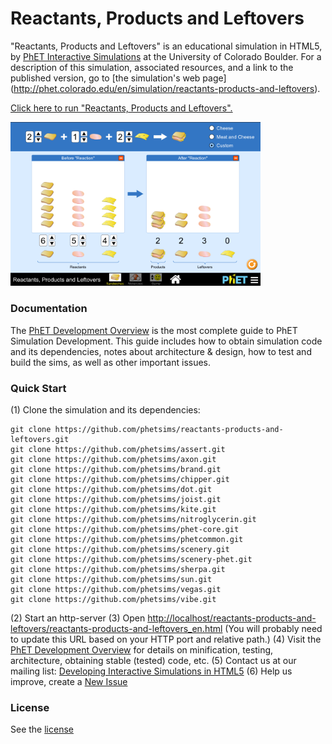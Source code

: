 Reactants, Products and Leftovers
=============
"Reactants, Products and Leftovers" is an educational simulation in HTML5, by [PhET Interactive Simulations](http://phet.colorado.edu/) at the University of Colorado Boulder.
For a description of this simulation, associated resources, and a link to the published version, go to
[the simulation's web page] (http://phet.colorado.edu/en/simulation/reactants-products-and-leftovers).

[Click here to run "Reactants, Products and Leftovers".](http://phet.colorado.edu/sims/html/reactants-products-and-leftovers/latest/reactants-products-and-leftovers_en.html)

<a href="http://phet.colorado.edu/sims/html/reactants-products-and-leftovers/latest/reactants-products-and-leftovers_en.html">
<img src="https://raw.githubusercontent.com/phetsims/reactants-products-and-leftovers/master/assets/reactants-products-and-leftovers-screenshot.png" alt="Screenshot" style="width: 400px;"/>
</a>

### Documentation
The [PhET Development Overview](http://bit.ly/phet-development-overview) is the most complete guide to PhET Simulation Development.
This guide includes how to obtain simulation code and its dependencies, notes about architecture & design, how to test and build
the sims, as well as other important issues.

### Quick Start
(1) Clone the simulation and its dependencies:
```
git clone https://github.com/phetsims/reactants-products-and-leftovers.git
git clone https://github.com/phetsims/assert.git
git clone https://github.com/phetsims/axon.git
git clone https://github.com/phetsims/brand.git
git clone https://github.com/phetsims/chipper.git
git clone https://github.com/phetsims/dot.git
git clone https://github.com/phetsims/joist.git
git clone https://github.com/phetsims/kite.git
git clone https://github.com/phetsims/nitroglycerin.git
git clone https://github.com/phetsims/phet-core.git
git clone https://github.com/phetsims/phetcommon.git
git clone https://github.com/phetsims/scenery.git
git clone https://github.com/phetsims/scenery-phet.git
git clone https://github.com/phetsims/sherpa.git
git clone https://github.com/phetsims/sun.git
git clone https://github.com/phetsims/vegas.git
git clone https://github.com/phetsims/vibe.git
```
(2) Start an http-server
(3) Open [http://localhost/reactants-products-and-leftovers/reactants-products-and-leftovers_en.html](http://localhost/reactants-products-and-leftovers/reactants-products-and-leftovers_en.html) (You will probably need to update this URL based on your HTTP port and relative path.)
(4) Visit the [PhET Development Overview](http://bit.ly/phet-development-overview) for details on minification, testing, architecture, obtaining stable (tested) code, etc.
(5) Contact us at our mailing list: [Developing Interactive Simulations in HTML5](http://groups.google.com/forum/#!forum/developing-interactive-simulations-in-html5)
(6) Help us improve, create a [New Issue](http://github.com/phetsims/reactants-products-and-leftovers/issues/new)

### License
See the [license](LICENSE)
